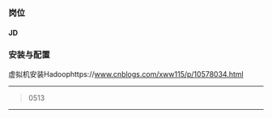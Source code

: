 ### 岗位

#### JD





### 安装与配置

虚拟机安装Hadoophttps://www.cnblogs.com/xww115/p/10578034.html





---

> 0513

---

